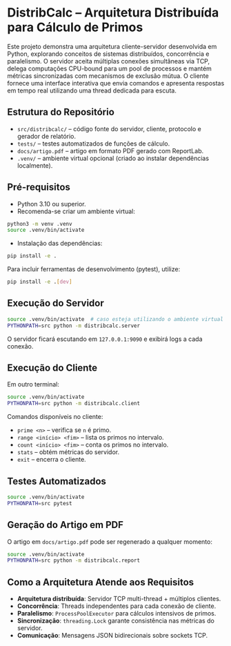 # DistribCalc – Arquitetura Distribuída para Cálculo de Primos

Este projeto demonstra uma arquitetura cliente-servidor desenvolvida em Python, explorando conceitos de sistemas distribuídos, concorrência e paralelismo. O servidor aceita múltiplas conexões simultâneas via TCP, delega computações CPU-bound para um pool de processos e mantém métricas sincronizadas com mecanismos de exclusão mútua. O cliente fornece uma interface interativa que envia comandos e apresenta respostas em tempo real utilizando uma thread dedicada para escuta.

## Estrutura do Repositório

- `src/distribcalc/` – código fonte do servidor, cliente, protocolo e gerador de relatório.
- `tests/` – testes automatizados de funções de cálculo.
- `docs/artigo.pdf` – artigo em formato PDF gerado com ReportLab.
- `.venv/` – ambiente virtual opcional (criado ao instalar dependências localmente).

## Pré-requisitos

- Python 3.10 ou superior.
- Recomenda-se criar um ambiente virtual:

```bash
python3 -m venv .venv
source .venv/bin/activate
```

- Instalação das dependências:

```bash
pip install -e .
```

Para incluir ferramentas de desenvolvimento (pytest), utilize:

```bash
pip install -e .[dev]
```

## Execução do Servidor

```bash
source .venv/bin/activate  # caso esteja utilizando o ambiente virtual
PYTHONPATH=src python -m distribcalc.server
```

O servidor ficará escutando em `127.0.0.1:9090` e exibirá logs a cada conexão.

## Execução do Cliente

Em outro terminal:

```bash
source .venv/bin/activate
PYTHONPATH=src python -m distribcalc.client
```

Comandos disponíveis no cliente:

- `prime <n>` – verifica se `n` é primo.
- `range <início> <fim>` – lista os primos no intervalo.
- `count <início> <fim>` – conta os primos no intervalo.
- `stats` – obtém métricas do servidor.
- `exit` – encerra o cliente.

## Testes Automatizados

```bash
source .venv/bin/activate
PYTHONPATH=src pytest
```

## Geração do Artigo em PDF

O artigo em `docs/artigo.pdf` pode ser regenerado a qualquer momento:

```bash
source .venv/bin/activate
PYTHONPATH=src python -m distribcalc.report
```

## Como a Arquitetura Atende aos Requisitos

- **Arquitetura distribuída**: Servidor TCP multi-thread + múltiplos clientes.
- **Concorrência**: Threads independentes para cada conexão de cliente.
- **Paralelismo**: `ProcessPoolExecutor` para cálculos intensivos de primos.
- **Sincronização**: `threading.Lock` garante consistência nas métricas do servidor.
- **Comunicação**: Mensagens JSON bidirecionais sobre sockets TCP.


